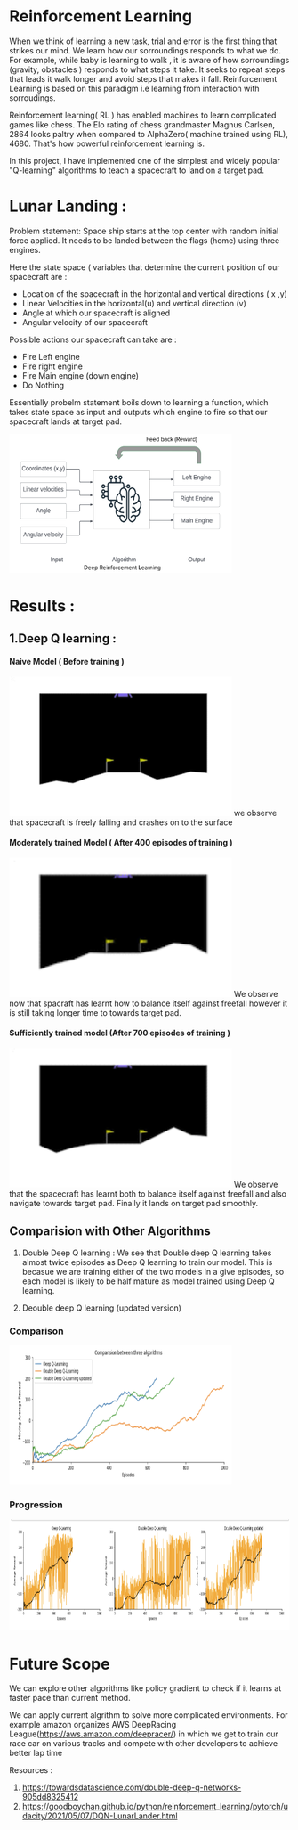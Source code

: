 # Reinforcement Learning 

When we think of learning a new task, trial and error is the first thing that strikes our mind. We learn how our sorroundings responds to what we do. For example, while baby is learning to walk , it is aware of how sorroundings (gravity, obstacles ) responds to what steps it take. It seeks to repeat steps that leads it walk longer and avoid steps that makes it fall. Reinforcement Learning is based on this paradigm i.e learning from interaction with sorroudings.

Reinforcement learning( RL ) has enabled machines to learn complicated games like chess. The Elo rating of chess grandmaster Magnus Carlsen, 2864 looks paltry when compared to AlphaZero( machine trained using RL), 4680. That's how powerful reinforcement learning is. 

In this project, I have implemented one of the simplest and widely popular "Q-learning" algorithms to teach a spacecraft to land on a target pad.

# Lunar Landing : 

Problem statement: Space ship starts at the top center with random initial force applied. It needs to be landed between the flags (home) using three engines.

Here the state space ( variables that determine the current position of our spacecraft are : 
- Location of the spacecraft in the horizontal and vertical directions ( x ,y) 
- Linear Velocities in the horizontal(u) and vertical direction (v)
- Angle at which our spacecraft is aligned 
- Angular velocity of our spacecraft 

Possible actions our spacecraft can take are : 
- Fire Left engine 
- Fire right engine 
- Fire Main engine (down engine)
- Do Nothing 

Essentially probelm statement boils down to learning a function, which takes state space as input and outputs which engine to fire so that our spacecraft lands at target pad.

<img src="/images/RL diagram.png" width="400" height="250"/>

# Results : 


## 1.Deep Q learning : 

#### Naive Model ( Before training )
<img src="/images/naive.gif" width="400" height="250"/>
we observe that spacecraft is freely falling and crashes on to the surface 

#### Moderately trained Model ( After 400 episodes of training )
<img src="/images/intermediate.gif" width="400" height="250"/>
We observe now that spacraft has learnt how to balance itself against freefall however it is still taking longer time to towards target pad.



#### Sufficiently trained model (After 700 episodes of training )
<img src="/images/trained_dqn.gif" width="400" height="250"/>
We observe that the spacecraft has learnt both to balance itself against freefall and also navigate towards target pad. Finally it lands on target pad smoothly.


## Comparision with Other Algorithms 
1. Double Deep Q learning : We see that Double deep Q learning takes almost twice episodes as Deep Q learning to train our model. This is becasue we are training either of the two models in a give episodes, so each model is likely to be half mature as model trained using Deep Q learning.


3. Deouble deep Q learning (updated version) 

### Comparison
<img src="/images/comparison.png" width="400" height="250"/>

### Progression 
<img src="/images/progression.png" width="1000" height="200"/>


# Future Scope

We can explore other algorithms like policy gradient to check if it learns at faster pace than current method. 

We can apply current algrithm to solve more complicated environments. For example amazon organizes AWS DeepRacing League(https://aws.amazon.com/deepracer/) in which we get to train our race car on various tracks and compete with other developers to achieve better lap time


Resources : 
1. https://towardsdatascience.com/double-deep-q-networks-905dd8325412
2. https://goodboychan.github.io/python/reinforcement_learning/pytorch/udacity/2021/05/07/DQN-LunarLander.html

